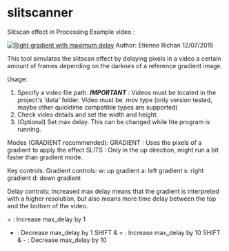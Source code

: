 # slitscanner
Slitscan effect in Processing
Example video :

[![Right gradient with maximum delay](https://www.youtube.com/watch?v=cNnaRpf-W5U/5.jpg)](https://www.youtube.com/watch?v=cNnaRpf-W5U)
Author:
Etienne Richan
12/07/2015

This tool simulates the slitscan effect by delaying pixels in a video a certain amount of frames depending on the darknes of a reference gradient image.

Usage:
1. Specify a video file path. 
  ***IMPORTANT*** : Videos must be located in the project's 'data' folder. 
  Video must be .mov type (only version tested, maybe other quicktime compatible types are supported)
2. Check video details and set the width and height.
3. (Optional) Set max delay. This can be changed while hte program is running.


Modes (GRADIENT recommended):
  GRADIENT : Uses the pixels of a gradient to apply the effect
  SLITS : Only in the up direction, might run a bit faster than gradient mode. 


Key controls:
Gradient controls:
  w: up gradient
  a: left gradient
  s: right gradient
  d: down gradient

Delay controls:
  Increased max delay means that the gradient is interpreted with a higher resolution, 
  but also means more time delay between the top and the bottom of the video. 

  = : Increase max_delay by 1
  - : Decrease max_delay by 1
  SHIFT & = : Increase max_delay by 10
  SHIFT & - : Decrease max_delay by 10


